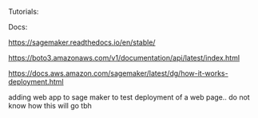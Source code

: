 Tutorials:

Docs:

https://sagemaker.readthedocs.io/en/stable/

https://boto3.amazonaws.com/v1/documentation/api/latest/index.html

https://docs.aws.amazon.com/sagemaker/latest/dg/how-it-works-deployment.html

adding web app to sage maker to test deployment of a web page.. do not know how this will go tbh
